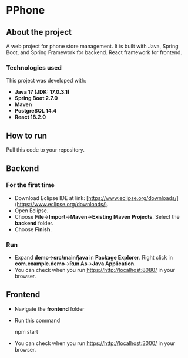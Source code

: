 # PPhone
## About the project
A web project for phone store management. It is built with Java, Spring Boot, and Spring Framework for backend. React framework for frontend.
### Technologies used

This project was developed with:

-   **Java 17 (JDK: 17.0.3.1)**
-   **Spring Boot 2.7.0**
-   **Maven**
-   **PostgreSQL 14.4**
-   **React 18.2.0**
## How to run
Pull this code to your repository.
## Backend
### For the first time
-   Download Eclipse IDE at link: [https://www.eclipse.org/downloads/](https://www.eclipse.org/downloads/).
-   Open Eclipse.
-   Choose **File**->**Import**->**Maven**->**Existing Maven Projects**. Select the **backend** folder.
- Choose **Finish**.
### Run
- Expand **demo**->**src/main/java** in **Package Explorer**. Right click in **com.example.demo**->**Run As**->**Java Application**.
- You can check when you run [https://http://localhost:8080/](https://http://localhost:8080/) in your browser.
## Frontend
- Navigate the **frontend** folder
- Run this command

    npm start
- You can check when you run [https://http://localhost:3000/](https://http://localhost:3000/) in your browser.